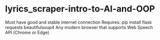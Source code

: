 # lyrics_scraper-intro-to-AI-and-OOP
Must have good and stable internet connection
Requires: 
  pip install flask requests beautifulsoup4
  Any modern browser that supports Web Speech API (Chrome or Edge)
